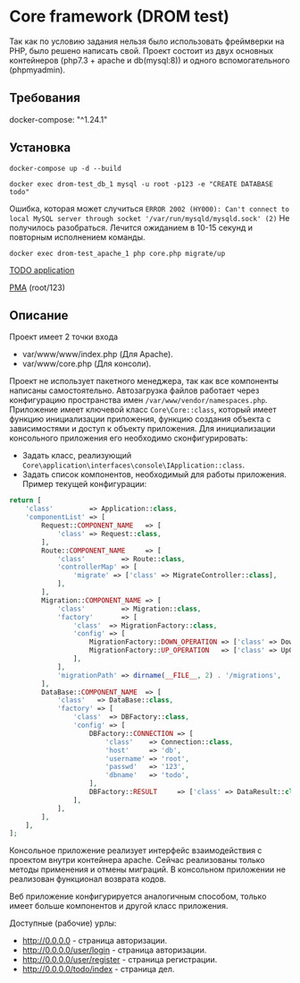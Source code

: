 # Core framework (DROM test)
Так как по условию задания нельзя было использовать фреймверки на PHP, было решено написать свой.
Проект состоит из двух основных контейнеров (php7.3 + apache и db(mysql:8)) и одного вспомогательного (phpmyadmin).

Требования
---
docker-compose: "^1.24.1"

Установка
---
```docker-compose up -d --build```

```docker exec drom-test_db_1 mysql -u root -p123 -e "CREATE DATABASE todo"```

Ошибка, которая может случиться `ERROR 2002 (HY000): Can't connect to local MySQL server through socket '/var/run/mysqld/mysqld.sock' (2)`
Не получилось разобраться. Лечится ожиданием в 10-15 секунд и повторным исполнением команды.

```docker exec drom-test_apache_1 php core.php migrate/up```

[TODO application](http://0.0.0.0:8001)

[PMA](http://0.0.0.0:8002) (root/123)

Описание
---
Проект имеет 2 точки входа
 * var/www/www/index.php (Для Apache).
 * var/www/core.php (Для консоли).

Проект не использует пакетного менеджера, так как все компоненты написаны самостоятельно. Автозагрузка файлов работает через конфигурацию пространства имен `/var/www/vendor/namespaces.php`.
Приложение имеет ключевой класс `Core\Core::class`, который имеет функцию инициализации приложения, функцию создания объекта с зависимостями и доступ к объекту приложения.
Для инициализации консольного приложения его необходимо сконфигурировать:
 * Задать класс, реализующий `Core\application\interfaces\console\IApplication::class`.
 * Задать список компонентов, необходимый для работы приложения.
Пример текущей конфигурации:
```php
return [
    'class'         => Application::class,
    'componentList' => [
        Request::COMPONENT_NAME   => [
            'class' => Request::class,
        ],
        Route::COMPONENT_NAME     => [
            'class'         => Route::class,
            'controllerMap' => [
                'migrate' => ['class' => MigrateController::class],
            ],
        ],
        Migration::COMPONENT_NAME => [
            'class'         => Migration::class,
            'factory'       => [
                'class'  => MigrationFactory::class,
                'config' => [
                    MigrationFactory::DOWN_OPERATION => ['class' => DownOperation::class],
                    MigrationFactory::UP_OPERATION   => ['class' => UpOperation::class],
                ],
            ],
            'migrationPath' => dirname(__FILE__, 2) . '/migrations',
        ],
        DataBase::COMPONENT_NAME  => [
            'class'   => DataBase::class,
            'factory' => [
                'class'  => DBFactory::class,
                'config' => [
                    DBFactory::CONNECTION => [
                        'class'    => Connection::class,
                        'host'     => 'db',
                        'username' => 'root',
                        'passwd'   => '123',
                        'dbname'   => 'todo',
                    ],
                    DBFactory::RESULT     => ['class' => DataResult::class],
                ],
            ],
        ],
    ],
];
``` 
Консольное приложение реализует интерфейс взаимодействия с проектом внутри контейнера apache. Сейчас реализованы только методы применения и отмены миграций. В консольном приложении не реализован функционал возврата кодов. 

Веб приложение конфигурируется аналогичным способом, только имеет больше компонентов и другой класс приложения.

Доступные (рабочие) урлы:
 * http://0.0.0.0 - страница авторизации.
 * http://0.0.0.0/user/login - страница авторизации.
 * http://0.0.0.0/user/register - страница регистрации.
 * http://0.0.0.0/todo/index - страница дел.
 
 